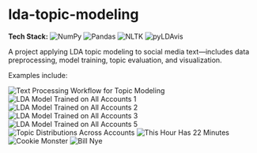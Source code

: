 # lda-topic-modeling

**Tech Stack:** ![NumPy](https://img.shields.io/badge/NumPy-013243?logo=numpy&logoColor=white) ![Pandas](https://img.shields.io/badge/Pandas-150458?logo=pandas&logoColor=white) ![NLTK](https://img.shields.io/badge/NLTK-FF4500?logo=nltk&logoColor=white) ![pyLDAvis](https://img.shields.io/badge/pyLDAvis-F4A415?logo=pyldavis&logoColor=white)

A project applying LDA topic modeling to social media text—includes data preprocessing, model training, topic evaluation, and visualization.

Examples include:

![Text Processing Workflow for Topic Modeling](https://github.com/yildiramdsa/lda_topic_modeling/blob/main/Text_Processing_Workflow_for_Topic_Modeling.png)
![LDA Model Trained on All Accounts 1](https://github.com/yildiramdsa/lda_topic_modeling/blob/main/LDA_Model_Trained_on_All_Accounts_1.png)
![LDA Model Trained on All Accounts 2](https://github.com/yildiramdsa/lda_topic_modeling/blob/main/LDA_Model_Trained_on_All_Accounts_2.png)
![LDA Model Trained on All Accounts 3](https://github.com/yildiramdsa/lda_topic_modeling/blob/main/LDA_Model_Trained_on_All_Accounts_3.png)
![LDA Model Trained on All Accounts 5](https://github.com/yildiramdsa/lda_topic_modeling/blob/main/LDA_Model_Trained_on_All_Accounts_5.png)
![Topic Distributions Across Accounts](https://github.com/yildiramdsa/lda_topic_modeling/blob/main/Topic_Distributions_Across_Accounts.png)
![This Hour Has 22 Minutes](https://github.com/yildiramdsa/lda_topic_modeling/blob/main/This_Hour_Has_22_Minutes.png)
![Cookie Monster](https://github.com/yildiramdsa/lda_topic_modeling/blob/main/Cookie_Monster.png)
![Bill Nye](https://github.com/yildiramdsa/lda_topic_modeling/blob/main/Bill_Nye.png)
